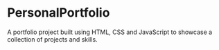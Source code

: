 # PersonalPortfolio
A portfolio project built using HTML, CSS and JavaScript to showcase a collection of projects and skills. 
